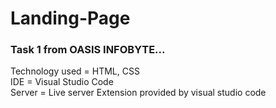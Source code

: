 # Landing-Page
<h3>Task 1 from OASIS INFOBYTE...</h3>
Technology used = HTML, CSS <br>
IDE = Visual Studio Code <br>
Server = Live server Extension provided by visual studio code
